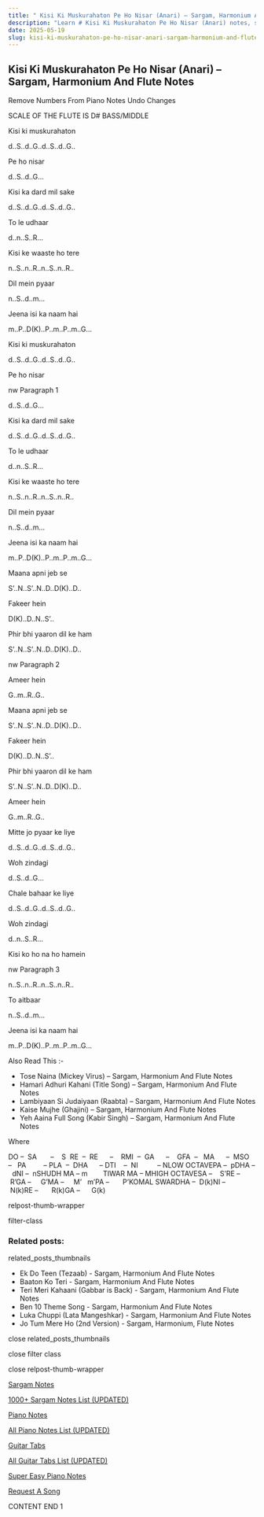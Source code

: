 ```yaml
---
title: " Kisi Ki Muskurahaton Pe Ho Nisar (Anari) – Sargam, Harmonium And Flute Notes"
description: "Learn # Kisi Ki Muskurahaton Pe Ho Nisar (Anari) notes, sargam, harmonium notations and flute notes. Easy step-by-step tutorial for beginners."
date: 2025-05-19
slug: kisi-ki-muskurahaton-pe-ho-nisar-anari-sargam-harmonium-and-flute-notes
---
```


## Kisi Ki Muskurahaton Pe Ho Nisar (Anari) – Sargam, Harmonium And Flute Notes

Remove Numbers From Piano Notes
Undo Changes

SCALE OF THE FLUTE IS D# BASS/MIDDLE

Kisi ki muskurahaton

d..S..d..G..d..S..d..G..

Pe ho nisar

d..S..d..G…

Kisi ka dard mil sake

d..S..d..G..d..S..d..G..

To le udhaar

d..n..S..R…

Kisi ke waaste ho tere

n..S..n..R..n..S..n..R..

Dil mein pyaar

n..S..d..m…

Jeena isi ka naam hai

m..P..D(K)..P..m..P..m..G…

Kisi ki muskurahaton

d..S..d..G..d..S..d..G..

Pe ho nisar

nw Paragraph 1

d..S..d..G…

Kisi ka dard mil sake

d..S..d..G..d..S..d..G..

To le udhaar

d..n..S..R…

Kisi ke waaste ho tere

n..S..n..R..n..S..n..R..

Dil mein pyaar

n..S..d..m…

Jeena isi ka naam hai

m..P..D(K)..P..m..P..m..G…

Maana apni jeb se

S’..N..S’..N..D..D(K)..D..

Fakeer hein

D(K)..D..N..S’..

Phir bhi yaaron dil ke ham

S’..N..S’..N..D..D(K)..D..

nw Paragraph 2

Ameer hein

G..m..R..G..

Maana apni jeb se

S’..N..S’..N..D..D(K)..D..

Fakeer hein

D(K)..D..N..S’..

Phir bhi yaaron dil ke ham

S’..N..S’..N..D..D(K)..D..

Ameer hein

G..m..R..G..

Mitte jo pyaar ke liye

d..S..d..G..d..S..d..G..

Woh zindagi

d..S..d..G…

Chale bahaar ke liye

d..S..d..G..d..S..d..G..

Woh zindagi

d..n..S..R…

Kisi ko ho na ho hamein

nw Paragraph 3

n..S..n..R..n..S..n..R..

To aitbaar

n..S..d..m…

Jeena isi ka naam hai

m..P..D(K)..P..m..P..m..G…

Also Read This :-

- Tose Naina (Mickey Virus) – Sargam, Harmonium And Flute Notes
- Hamari Adhuri Kahani (Title Song) – Sargam, Harmonium And Flute Notes
- Lambiyaan Si Judaiyaan (Raabta) – Sargam, Harmonium And Flute Notes
- Kaise Mujhe (Ghajini) – Sargam, Harmonium And Flute Notes
- Yeh Aaina Full Song (Kabir Singh) – Sargam, Harmonium And Flute Notes

Where

DO –  SA       –    S  RE  –  RE      –    RMI  –  GA      –    GFA  –   MA      –  MSO  –   PA         – PLA  –  DHA      – DTI    –  NI          – NLOW OCTAVEPA –  pDHA –  dNI –  nSHUDH MA – m        TIWAR MA – MHIGH OCTAVESA –    S’RE –     R’GA –     G’MA –     M’   m’PA –       P’KOMAL SWARDHA –  D(k)NI –       N(k)RE –       R(k)GA –      G(k)

relpost-thumb-wrapper

filter-class

### Related posts:

related_posts_thumbnails

- Ek Do Teen (Tezaab) - Sargam, Harmonium And Flute Notes
- Baaton Ko Teri - Sargam, Harmonium And Flute Notes
- Teri Meri Kahaani (Gabbar is Back) - Sargam, Harmonium And Flute Notes
- Ben 10 Theme Song - Sargam, Harmonium And Flute Notes
- Luka Chuppi (Lata Mangeshkar) - Sargam, Harmonium And Flute Notes
- Jo Tum Mere Ho (2nd Version) - Sargam, Harmonium, Flute Notes

close related_posts_thumbnails

close filter class

close relpost-thumb-wrapper

[Sargam Notes](/sargam-notes.html)

[1000+ Sargam Notes List (UPDATED)](/all-songs-list-sargam-notes.html)

[Piano Notes](/piano-notes.html)

[All Piano Notes List (UPDATED)](/all-songs-list-piano-notes.html)

[Guitar Tabs](/guitar-tabs.html)

[All Guitar Tabs List (UPDATED)](/all-songs-list-guitar-tabs.html)

[Super Easy Piano Notes](https://studywall.in/)

[Request A Song](/request-a-song.html)

CONTENT END 1
